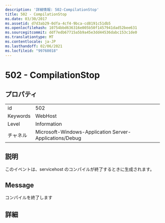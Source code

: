 ```yaml
---
description: '詳細情報: 502-CompilationStop'
title: 502 - CompilationStop
ms.date: 03/30/2017
ms.assetid: d7d3ab29-0dfa-4cf4-9bca-cd8191c51db5
ms.openlocfilehash: 10754bbd636316e005b50f1457941dad52bee631
ms.sourcegitcommit: ddf7edb67715a5b9a45e3dd44536dabc153c1de0
ms.translationtype: MT
ms.contentlocale: ja-JP
ms.lasthandoff: 02/06/2021
ms.locfileid: "99760018"
---
```

# <a name="502---compilationstop"></a>502 - CompilationStop

## <a name="properties"></a>プロパティ  
  
|||  
|-|-|  
|id|502|  
|Keywords|WebHost|  
|Level|Information|  
|チャネル|Microsoft-Windows-Application Server-Applications/Debug|  
  
## <a name="description"></a>説明  

 このイベントは、servicehost のコンパイルが終了するときに生成されます。  
  
## <a name="message"></a>Message  

 コンパイルを終了します  
  
## <a name="details"></a>詳細
